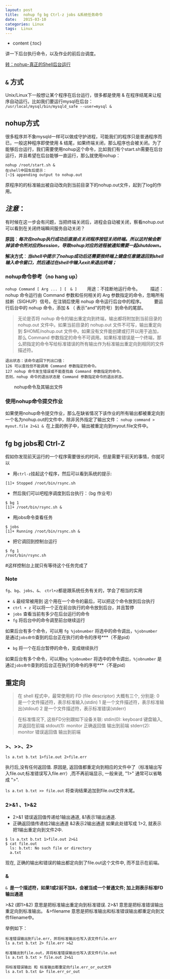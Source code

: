 ```yaml
---
layout: post
title:  nohup fg bg Ctrl-z jobs &系统任务命令
date:   2015-03-10
categories: Linux
tags:  Linux
---
```


* content
{:toc}


讲一下后台执行命令，以及作业的前后台调度。





[转：nohup-真正的Shell后台运行](http://blog.chinaunix.net/uid-446337-id-94446.html)

## `&` 方式

Unix/Linux下一般想让某个程序在后台运行，很多都是使用 & 在程序结尾来让程序自动运行。比如我们要运行mysql在后台：
`/usr/local/mysql/bin/mysqld_safe --user=mysql &`

## nohup方式

很多程序并不象mysqld一样可以做成守护进程，可能我们的程序只是普通程序而已，一般这种程序即使使用 & 结尾，如果终端关闭，那么程序也会被关闭。为了能够后台运行，我们需要使用nohup这个命令，比如我们有个start.sh需要在后台运行，并且希望在后台能够一直运行，那么就使用nohup：

```
nohup /root/start.sh &
在shell中回车后提示：
[~]$ appending output to nohup.out
```
原程序的的标准输出被自动改向到当前目录下的nohup.out文件，起到了log的作用。

## ***注意***：

有时候在这一步会有问题，当把终端关闭后，进程会自动被关闭，察看nohup.out可以看到在关闭终端瞬间服务自动关闭？

**原因**：***每次在nohup执行成功后直接点关闭程序按钮关闭终端。所以这时候会断掉该命令所对应的session，导致nohup对应的进程被通知需要一起shutdown。***

**解决方式**：***当shell中提示了nohup成功后还需要按终端上键盘任意键退回到shell输入命令窗口，然后通过在shell中输入exit来退出终端；***



### nohup命令参考（no hang up）

`nohup Command [ Arg ... ] [　& ]`
　　用途：不挂断地运行命令。
　　描述：nohup 命令运行由 Command 参数和任何相关的 Arg 参数指定的命令，忽略所有挂断（SIGHUP）信号。在注销后使用 nohup 命令运行后台中的程序。
　　要运行后台中的 nohup 命令，添加 & （ 表示"and"的符号）到命令的尾部。
　　
>无论是否将 nohup 命令的输出重定向到终端，输出都将附加到当前目录的 nohup.out 文件中。如果当前目录的 nohup.out 文件不可写，输出重定向到 $HOME/nohup.out 文件中。如果没有文件能创建或打开以用于追加，那么 Command 参数指定的命令不可调用。如果标准错误是一个终端，那么把指定的命令写给标准错误的所有输出作为标准输出重定向到相同的文件描述符。

    退出状态：该命令返回下列出口值：
    126 可以查找但不能调用 Command 参数指定的命令。
    127 nohup 命令发生错误或不能查找由 Command 参数指定的命令。
    否则，nohup 命令的退出状态是 Command 参数指定命令的退出状态。

　　nohup命令及其输出文件
　　
### 使用nohup命令提交作业

如果使用nohup命令提交作业，那么在缺省情况下该作业的所有输出都被重定向到一个名为nohup.out的文件中，除非另外指定了输出文件：
`nohup command > myout.file 2>&1 & `在上面的例子中，输出被重定向到myout.file文件中。

## fg bg jobs和 Ctrl-Z

假如你发现前天运行的一个程序需要很长的时间，但是需要干前天的事情，你就可以

- 用`ctrl-z`挂起这个程序，然后可以看到系统的提示:

`[1]+ Stopped /root/bin/rsync.sh`

- 然后我们可以吧程序调度到后台执行：（bg 作业号）

```
$ bg 1
[1]+ /root/bin/rsync.sh &
```

- 用jobs命令查看任务

```
$ jobs
[1]+ Running /root/bin/rsync.sh &
```

- 把它调回到控制台运行

```
$ fg 1
/root/bin/rsync.sh
```
#这样控制台上就只有等待这个任务完成了

### Note

`fg`、`bg`、`jobs`、`&`、 `ctrl+z`都是跟系统任务有关的，学会了相当的实用

- `&` 最经常被用到
	这个用在一个命令的最后，可以把这个命令放到后台执行
- `ctrl + z`
	可以将一个正在前台执行的命令放到后台，并且暂停
- `jobs`
	查看当前有多少在后台运行的命令
- `fg`
	将后台中的命令调至前台继续运行

如果后台有多个命令，可以用 `fg %jobnumber` 将选中的命令调出，`%jobnumber ` 是通过`jobs命令`查到的后台正在执行的命令的序号***（不是pid）

- `bg`
	将一个在后台暂停的命令，变成继续执行

如果后台有多个命令，可以用`bg %jobnumber` 将选中的命令调出，`%jobnumber` 是通过`jobs命令`查到的后台正在执行的命令的序号***（不是pid）

## 重定向

>在 shell 程式中，最常使用的 FD (file descriptor) 大概有三个, 分别是:
0 是一个文件描述符，表示标准输入(stdin)
1 是一个文件描述符，表示标准输出(stdout)
2 是一个文件描述符，表示标准错误(stderr)

>在标准情况下, 这些FD分别跟如下设备关联:
stdin(0): keyboard 键盘输入,并返回在前端
stdout(1): monitor 正确返回值 输出到前端
stderr(2): monitor 错误返回值 输出到前端

### >、>>、2>

` ls a.txt b.txt 1>file.out 2>file.err `

执行后,没有任何返回值. 原因是, 返回值都重定向到相应的文件中了（标准输出写入file.out;标准错误写入file.err）,而不再前端显示, 一般来说, "1>" 通常可以省略成 ">".

`ls a.txt b.txt >> file.out`  将查询结果追加到file.out文件末尾。

### 2>&1 、1>&2

- 2>&1 错误返回值传递给1输出通道, &1表示1输出通道.
- 正确返回值传递给2输出通道 &2表示2输出通道
如果此处错写成 1>2, 就表示把1输出重定向到文件2中.

```
$ ls a.txt b.txt 1>file.out 2>&1
$ cat file.out
  ls: b.txt: No such file or directory
  a.txt
```
现在, 正确的输出和错误的输出都定向到了file.out这个文件中, 而不显示在前端。

### &
`& `**是一个描述符，如果1或2前不加&，会被当成一个普通文件; 加上则表示标准FD输出通道**

>
\>&2 (即1>&2) 意思是把标准输出重定向到标准错误.
2>&1 意思是把标准错误输出重定向到标准输出。
&>filename 意思是把标准输出和标准错误输出都重定向到文件filename中。

举例如下：

```
标准错误输出到file.err，并将标准输出也写入该文件file.err
ls a.txt b.txt 2> file.err >&2

标准输出到file.out，并将标准错误输出也写入该文件file.out
ls a.txt b.txt > file.out 2>&1

将标准错误输出 和 标准输出都重定向file.err_or_out文件
ls a.txt b.txt &> file.err_or_out

```
